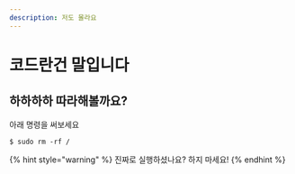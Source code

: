 ```yaml
---
description: 저도 몰라요
---
```


# 코드란건 말입니다

## 하하하하 따라해볼까요?

아래 명령을 써보세요

```
$ sudo rm -rf /
```

{% hint style="warning" %}
 진짜로 실행하셨나요? 하지 마세요!
{% endhint %}



